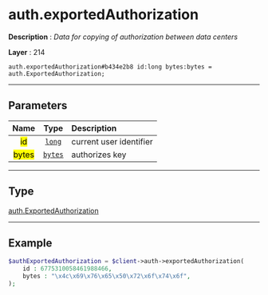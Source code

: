 # auth.exportedAuthorization

**Description** : *Data for copying of authorization between data centers*

**Layer** : 214

```tl
auth.exportedAuthorization#b434e2b8 id:long bytes:bytes = auth.ExportedAuthorization;
```

---

## Parameters

| Name | Type | Description |
| :---: | :---: | :--- |
| <mark>id</mark> | [`long`](type/long) | current user identifier |
| <mark>bytes</mark> | [`bytes`](type/bytes) | authorizes key |

---

## Type

[auth.ExportedAuthorization](type/auth.ExportedAuthorization)

---

## Example

```php
$authExportedAuthorization = $client->auth->exportedAuthorization(
	id : 6775310058461988466,
	bytes : "\x4c\x69\x76\x65\x50\x72\x6f\x74\x6f",
);
```